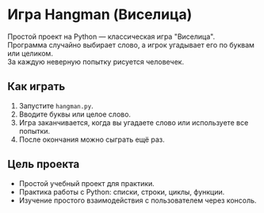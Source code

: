 # Игра Hangman (Виселица)

Простой проект на Python — классическая игра "Виселица".  
Программа случайно выбирает слово, а игрок угадывает его по буквам или целиком.  
За каждую неверную попытку рисуется человечек.

## Как играть

1. Запустите `hangman.py`.
2. Вводите буквы или целое слово.
3. Игра заканчивается, когда вы угадаете слово или используете все попытки.
4. После окончания можно сыграть ещё раз.

## Цель проекта

- Простой учебный проект для практики.
- Практика работы с Python: списки, строки, циклы, функции.  
- Изучение простого взаимодействия с пользователем через консоль.
